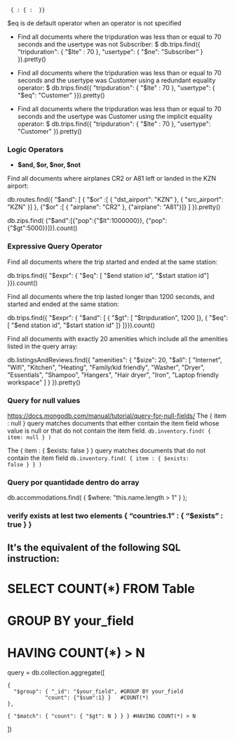<code> { <field>: { <operator>: <value> }} </code>

$eq is de default operator when an operator is not specified

* Find all documents where the tripduration was less than or equal to 70 seconds and the usertype was not Subscriber:
$ db.trips.find({ "tripduration": { "$lte" : 70 }, "usertype": { "$ne": "Subscriber" } }).pretty()
                
* Find all documents where the tripduration was less than or equal to 70 seconds and the usertype was Customer using a redundant equality operator:
$ db.trips.find({ "tripduration": { "$lte" : 70 }, "usertype": { "$eq": "Customer" }}).pretty()

* Find all documents where the tripduration was less than or equal to 70 seconds and the usertype was Customer using the implicit equality operator:
$ db.trips.find({ "tripduration": { "$lte" : 70 }, "usertype": "Customer" }).pretty()


### Logic Operators

* **$and, $or, $nor, $not**

Find all documents where airplanes CR2 or A81 left or landed in the KZN airport:

db.routes.find({ "$and": [ { "$or" :[ { "dst_airport": "KZN" }, { "src_airport": "KZN" }] }, {"$or" :[ { "airplane": "CR2" }, {"airplane": "A81"}]} ] }).pretty()

db.zips.find( {"$and":[{"pop":{"$lt":1000000}}, {"pop":{"$gt":5000}}]}).count()

### Expressive Query Operator

Find all documents where the trip started and ended at the same station:

db.trips.find({ "$expr": { "$eq": [ "$end station id", "$start station id"] }}).count()

Find all documents where the trip lasted longer than 1200 seconds, and started and ended at the same station:

db.trips.find({ "$expr": { "$and": [ { "$gt": [ "$tripduration", 1200 ]},
                         { "$eq": [ "$end station id", "$start station id" ]}
                       ]}}).count()
                       
                       
Find all documents with exactly 20 amenities which include all the amenities listed in the query array:

db.listingsAndReviews.find({ "amenities": {
                                  "$size": 20,
                                  "$all": [ "Internet", "Wifi",  "Kitchen",
                                           "Heating", "Family/kid friendly",
                                           "Washer", "Dryer", "Essentials",
                                           "Shampoo", "Hangers",
                                           "Hair dryer", "Iron",
                                           "Laptop friendly workspace" ]
                                         }
                            }).pretty()                       

### Query for null values
https://docs.mongodb.com/manual/tutorial/query-for-null-fields/
The { item : null } query matches documents that either contain the item field whose value is null or that do not contain the item field.
<code>db.inventory.find( { item: null } )</code>

The { item : { $exists: false } } query matches documents that do not contain the item field
<code>db.inventory.find( { item : { $exists: false } } )</code>
  
  
### Query por quantidade dentro do array
db.accommodations.find( { $where: "this.name.length > 1" } );
  
### verify exists at lest two elements { “countries.1” : { “$exists” : true } }


## It's the equivalent of the following SQL instruction:
# SELECT COUNT(*) FROM Table
# GROUP BY your_field
# HAVING COUNT(*) > N
query = db.collection.aggregate([

    { 
      "$group": { "_id": "$your_field", #GROUP BY your_field
    			"count": {"$sum":1} }   #COUNT(*)
    },
    
    { "$match": { "count": { "$gt": N } } } #HAVING COUNT(*) > N
])
  

